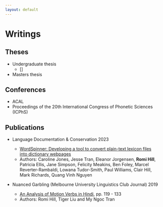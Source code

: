 ```yaml
---
layout: default
---
```


# Writings

## Theses
- Undergraduate thesis
  - []
- Masters thesis

## Conferences 
- ACAL
- Proceedings of the 20th International Congress of Phonetic Sciences (ICPhS) 


## Publications
- Language Documentation & Conservation 2023
  - [WordSpinner: Developing a tool to convert plain-text lexicon files into dictionary webpages](https://scholarspace.manoa.hawaii.edu/items/644f42d4-ec80-461e-a4ea-8dad91afe433)
  - Authors: Caroline Jones, Jesse Tran, Eleanor Jorgensen, **Romi Hill**, Patricia Ellis, Jane Simpson, Felicity Meakins, Ben Foley, Marcel Reverter-Rambaldi, Lowana Tudor-Smith, Paul Williams, Clair Hill, Mark Richards, Quang Vinh Nguyen
  
- Nuanced Garbling (Melbourne University Linguistics Club Journal) 2019 
  - [An Analysis of Motion Verbs in Hindi](https://unimelbling.github.io/journal/2019/2019journal.pdf), pp. 119 - 133
  - Authors: Romi Hill, Tiger Liu and My Ngoc Tran
